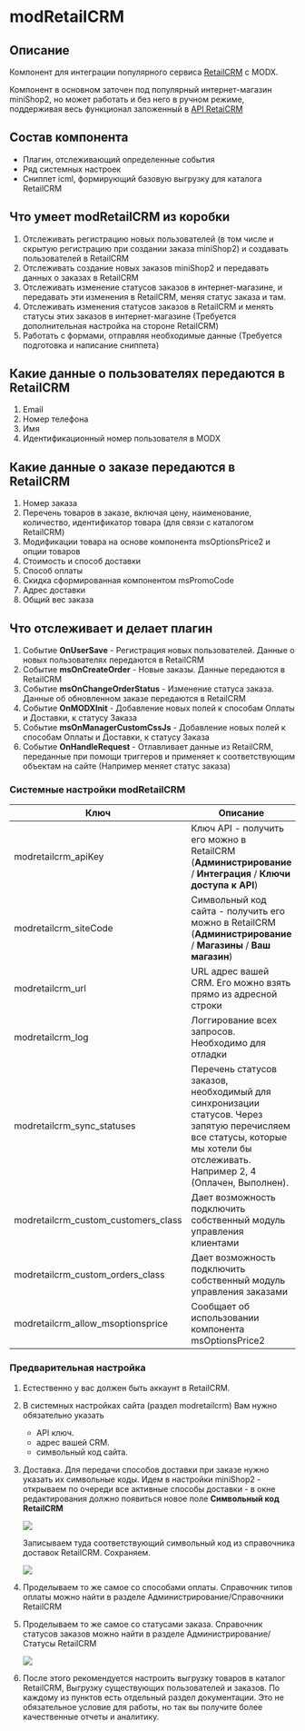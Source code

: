 # modRetailCRM

## Описание

Компонент для интеграции популярного сервиса [RetailCRM][1] с MODX.

Компонент в основном заточен под популярный интернет-магазин miniShop2, но может работать и без него в ручном режиме, поддерживая весь функционал заложенный в [API RetaiCRM][2]

## Состав компонента

- Плагин,  отслеживающий определенные события
- Ряд системных настроек
- Сниппет icml, формирующий базовую выгрузку для каталога RetailCRM

## Что умеет modRetailCRM из коробки

1. Отслеживать регистрацию новых пользователей (в том числе и скрытую регистрацию при создании заказа miniShop2) и создавать пользователей в RetailCRM
2. Отслеживать создание новых заказов miniShop2 и передавать данных о заказах в RetailCRM
3. Отслеживать изменение статусов заказов в интернет-магазине, и передавать эти изменения в RetailCRM, меняя статус заказа и там.
4. Отслеживать изменения статусов заказов в RetailCRM и менять статусы этих заказов в интернет-магазине (Требуется дополнительная настройка на стороне RetailCRM)
5. Работать с формами, отправляя необходимые данные (Требуется подготовка и написание сниппета)

## Какие данные о пользователях передаются в RetailCRM

1. Email
2. Номер телефона
3. Имя
4. Идентификационный номер пользователя в MODX

## Какие данные о заказе передаются в RetailCRM

1. Номер заказа
2. Перечень товаров в заказе, включая цену, наименование, количество, идентификатор товара (для связи с каталогом RetailCRM)
3. Модификации товара на основе компонента msOptionsPrice2 и опции товаров
4. Стоимость и способ доставки
5. Способ оплаты
6. Скидка сформированная компонентом msPromoCode
7. Адрес доставки
8. Общий вес заказа

## Что отслеживает и делает плагин

1. Событие **OnUserSave** - Регистрация новых пользователей.  Данные о новых пользователях передаются в RetailCRM
2. Событие **msOnCreateOrder** - Новые заказы. Данные передаются в RetailCRM
3. Событие **msOnChangeOrderStatus** - Изменение статуса заказа.  Данные об обновленном заказе передаются в RetailCRM
4. Событие **OnMODXInit** - Добавление новых полей к способам Оплаты и Доставки, к статусу Заказа
5. Событие **msOnManagerCustomCssJs** - Добавление новых полей к способам Оплаты и Доставки, к статусу Заказа
6. Событие **OnHandleRequest** - Отлавливает данные из RetailCRM, переданные при помощи триггеров и применяет к соответствующим объектам на сайте (Например меняет статус заказа)

### Системные настройки modRetailCRM

| Ключ                                | Описание                                                                                                                                                                        |
|-------------------------------------|---------------------------------------------------------------------------------------------------------------------------------------------------------------------------------|
| modretailcrm_apiKey                 | Ключ API - получить его можно в RetailCRM (**Администрирование** /  **Интеграция** / **Ключи доступа к API**)                                                                   |
| modretailcrm_siteCode               | Символьный код сайта - получить его можно в RetailCRM (**Администрирование** /  **Магазины** / **Ваш магазин**)                                                                 |
| modretailcrm_url                    | URL адрес вашей  CRM. Его можно взять прямо из адресной строки                                                                                                                  |
| modretailcrm_log                    | Логгирование всех запросов.  Необходимо для отладки                                                                                                                             |
| modretailcrm_sync_statuses          | Перечень статусов заказов, необходимый для синхронизации статусов. Через запятую перечисляем все статусы, которые мы хотели бы отслеживать. Например 2, 4  (Оплачен, Выполнен). |
| modretailcrm_custom_customers_class | Дает возможность подключить собственный модуль управления клиентами                                                                                                             |
| modretailcrm_custom_orders_class    | Дает возможность подключить собственный модуль управления заказами                                                                                                              |
| modretailcrm_allow_msoptionsprice   | Сообщает об использовании компонента msOptionsPrice2                                                                                                                            |

### Предварительная настройка

1. Естественно у вас должен быть аккаунт в RetailCRM.
2. В системных настройках сайта (раздел modretailcrm) Вам нужно обязательно указать

    - API ключ.
    - адрес вашей CRM.
    - символьный код сайта.

3. Доставка.  Для передачи способов доставки при заказе нужно указать их символьные коды. Идем в настройки miniShop2 - открываем по очереди все активные способы доставки - в окне редактирования должно появиться новое поле **Символьный код RetailCRM**

    [![](https://file.modx.pro/files/2/d/d/2dd949e3d481748709dc3c6564264c04s.jpg)](https://file.modx.pro/files/2/d/d/2dd949e3d481748709dc3c6564264c04.png)

    Записываем туда соответствующий символьный код из справочника доставок RetailCRM. Сохраняем.

    [![](https://file.modx.pro/files/1/f/0/1f033d5edefe01dccdfdd87650ebff6cs.jpg)](https://file.modx.pro/files/1/f/0/1f033d5edefe01dccdfdd87650ebff6c.png)

4. Проделываем то же самое со способами оплаты.  Справочник типов оплаты можно найти в разделе Администрирование/Справочники  RetailCRM

5. Проделываем то же самое со статусами заказа. Справочник статусов заказов можно найти в разделе Администрирование/Статусы  RetailCRM

    [![](https://file.modx.pro/files/b/f/1/bf1d8c8a63bd888bcdf66a990296c6d7s.jpg)](https://file.modx.pro/files/b/f/1/bf1d8c8a63bd888bcdf66a990296c6d7.png)

6. После этого рекомендуется настроить выгрузку товаров в каталог RetailCRM, Выгрузку существующих пользователей и заказов. По каждому из пунктов есть отдельный раздел документации. Это не обязательное условие для работы, но так вы получите более качественные отчеты и аналитику.

[1]: http://www.retailcrm.ru/?partner=RCI-6419N
[2]: https://www.retailcrm.ru/docs/Developers/ApiVersion5
